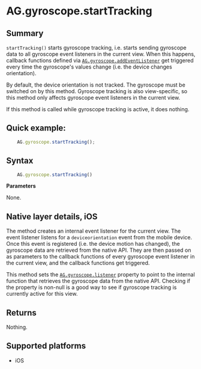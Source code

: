 # AG.gyroscope.startTracking

## Summary

`startTracking()` starts gyroscope tracking, i.e. starts sending gyroscope data to all gyroscope event listeners in the current view. When this happens, callback functions defined via [`AG.gyroscope.addEventListener`](addEventListener.md) get triggered every time the gyroscope's values change (i.e. the device changes orientation).

By default, the device orientation is not tracked. The gyroscope must be switched on by this method. Gyroscope tracking is also view-specific, so this method only affects gyroscope event listeners in the current view.

If this method is called while gyroscope tracking is active, it does nothing.

## Quick example:

```javascript
	AG.gyroscope.startTracking();
```

## Syntax

```javascript
	AG.gyroscope.startTracking()
```

**Parameters**

None.

## Native layer details, iOS

The method creates an internal event listener for the current view. The event listener listens for a `deviceorientation` event from the mobile device. Once this event is registered (i.e. the device motion has changed), the gyroscope data are retrieved from the native API. They are then passed on as parameters to the callback functions of every gyroscope event listener in the current view, and the callback functions get triggered.

This method sets the [`AG.gyroscope.listener`](listener.md) property to point to the internal function that retrieves the gyroscope data from the native API. Checking if the property is non-null is a good way to see if gyroscope tracking is currently active for this view.

## Returns 

Nothing.

## Supported platforms
* iOS